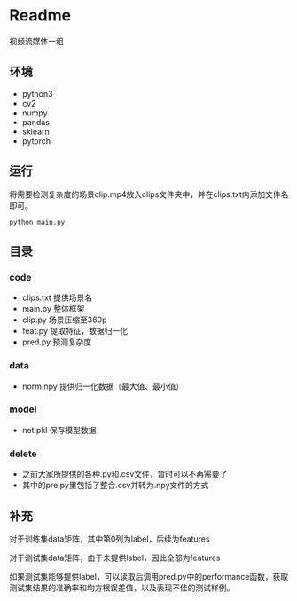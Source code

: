 # Readme

视频流媒体一组



## 环境

* python3
* cv2
* numpy
* pandas
* sklearn
* pytorch



## 运行

将需要检测复杂度的场景clip.mp4放入clips文件夹中，并在clips.txt内添加文件名即可。

```shell
python main.py
```



## 目录

### code

* clips.txt 提供场景名
* main.py 整体框架
* clip.py 场景压缩至360p
* feat.py 提取特征，数据归一化
* pred.py 预测复杂度

### data

* norm.npy 提供归一化数据（最大值、最小值）

### model

* net.pkl 保存模型数据

### delete

* 之前大家所提供的各种.py和.csv文件，暂时可以不再需要了
* 其中的pre.py里包括了整合.csv并转为.npy文件的方式



## 补充

对于训练集data矩阵，其中第0列为label，后续为features

对于测试集data矩阵，由于未提供label，因此全部为features

如果测试集能够提供label，可以读取后调用pred.py中的performance函数，获取测试集结果的准确率和均方根误差值，以及表现不佳的测试样例。